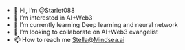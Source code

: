 - 👋 Hi, I’m @Starlet088
- 👀 I’m interested in AI+Web3
- 🌱 I’m currently learning Deep learning and neural network
- 💞️ I’m looking to collaborate on AI+Web3 evangelist
- 📫 How to reach me Stella@Mindsea.ai

<!---
Starlet088/Starlet088 is a ✨ special ✨ repository because its `README.md` (this file) appears on your GitHub profile.
You can click the Preview link to take a look at your changes.
--->
